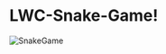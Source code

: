 
# LWC-Snake-Game!

![SnakeGame](https://user-images.githubusercontent.com/41596758/170794173-3e34aeeb-4780-47e9-b197-07cff686c8ab.gif)

